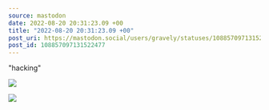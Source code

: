 ```yaml
---
source: mastodon
date: 2022-08-20 20:31:23.09 +00
title: "2022-08-20 20:31:23.09 +00"
post_uri: https://mastodon.social/users/gravely/statuses/108857097131522477
post_id: 108857097131522477
---
```

"hacking"


![](/images/108857096742236758.jpg)

![](/images/108857097038497332.jpg)

